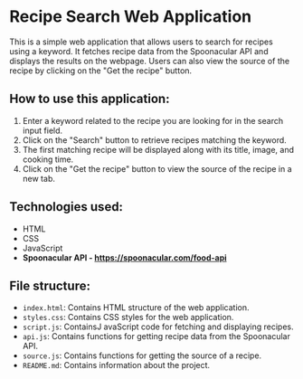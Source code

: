 # Recipe Search Web Application

This is a simple web application that allows users to search for recipes using a keyword. It fetches recipe data from the Spoonacular API and displays the results on the webpage. Users can also view the source of the recipe by clicking on the "Get the recipe" button.

## How to use this application:

1. Enter a keyword related to the recipe you are looking for in the search input field.
2. Click on the "Search" button to retrieve recipes matching the keyword.
3. The first matching recipe will be displayed along with its title, image, and cooking time.
4. Click on the "Get the recipe" button to view the source of the recipe in a new tab.

## Technologies used:

- HTML
- CSS
- JavaScript
- **Spoonacular API - https://spoonacular.com/food-api**

## File structure:

- `index.html`: Contains HTML structure of the web application.
- `styles.css`: Contains CSS styles for the web application.
- `script.js`: ContainsJ avaScript code for fetching and displaying recipes.
- `api.js`: Contains functions for getting recipe data from the Spoonacular API.
- `source.js`: Contains functions for getting the source of a recipe.
- `README.md`: Contains information about the project.

<!-- ******************************END OF README FILE******************************************* -->